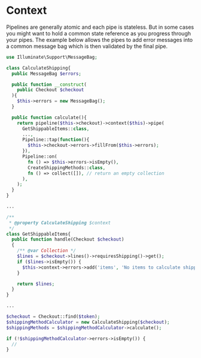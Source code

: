 # Context

Pipelines are generally atomic and each pipe is stateless. But in some cases you might want to hold a common state reference as you progress through your pipes.
The example below allows the pipes to add error messages into a common message bag which is then validated by the final pipe.

```php
use Illuminate\Support\MessageBag;

class CalculateShipping{
  public MessageBag $errors;

  public function __construct(
    public Checkout $checkout
  ){
    $this->errors = new MessageBag();
  }

  public function calculate(){
    return pipeline($this->checkout)->context($this)->pipe(
      GetShippableItems::class,
      ...,
      Pipeline::tap(function(){
        $this->checkout->errors->fillFrom($this->errors);
      }),
      Pipeline::on(
        fn () => $this->errors->isEmpty(),
        CreateShippingMethods::class,
        fn () => collect([]), // return an empty collection
      ),
    );
  }
}

...

/**
 * @property CalculateShipping $context
 */
class GetShippableItems{
  public function handle(Checkout $checkout)
  {
    /** @var Collection */
    $lines = $checkout->lines()->requiresShipping()->get();
    if ($lines->isEmpty()) {
      $this->context->errors->add('items', 'No items to calculate shipping methods');
    }

    return $lines;
  }
}

...

$checkout = Checkout::find($token);
$shippingMethodCalculator = new CalculateShipping($checkout);
$shippingMethods = $shippingMethodCalculator->calculate();

if (!$shippingMethodCalculator->errors->isEmpty()) {
  //
}
```
